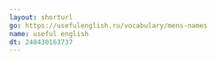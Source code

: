 ```yaml
---
layout: shorturl
go: https://usefulenglish.ru/vocabulary/mens-names
name: useful english
dt: 240430163737
---
```

